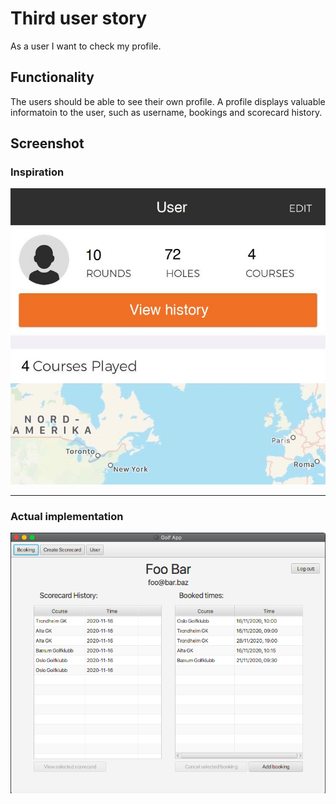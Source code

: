 # Third user story

As a user I want to check my profile.

## Functionality

The users should be able to see their own profile. A profile displays valuable informatoin to the
user, such as username, bookings and scorecard history.

## Screenshot

### Inspiration

<img src="img/us3_inspiration.jpg" width="600" alt="Profile Inspiration">

<hr/>

### Actual implementation

![ProfileApp](img/us3_implementation.png)

